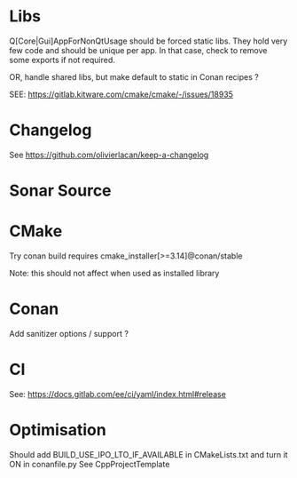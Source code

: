 
# Libs

Q[Core|Gui]AppForNonQtUsage should be forced static libs.
They hold very few code and should be unique per app.
In that case, check to remove some exports if not required.

OR, handle shared libs, but make default to static in Conan recipes ?

SEE: https://gitlab.kitware.com/cmake/cmake/-/issues/18935

# Changelog

See https://github.com/olivierlacan/keep-a-changelog

# Sonar Source

# CMake

Try conan build requires
cmake_installer[>=3.14]@conan/stable


Note: this should not affect when used as installed library

# Conan

Add sanitizer options / support ?

# CI

See: https://docs.gitlab.com/ee/ci/yaml/index.html#release

# Optimisation

Should add BUILD_USE_IPO_LTO_IF_AVAILABLE in CMakeLists.txt and turn it ON in conanfile.py
See CppProjectTemplate
